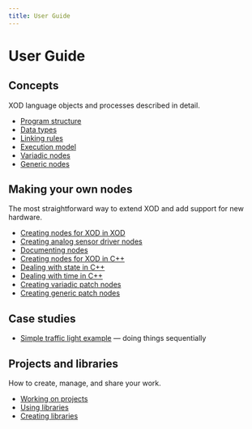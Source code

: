 ```yaml
---
title: User Guide
---
```


User Guide
==========

## Concepts

XOD language objects and processes described in detail.

* [Program structure](./program-structure/)
* [Data types](./data-types/)
* [Linking rules](./linking-rules/)
* [Execution model](./execution-model/)
* [Variadic nodes](./variadics/)
* [Generic nodes](./generics/)

## Making your own nodes

The most straightforward way to extend XOD and add support for new hardware.

* [Creating nodes for XOD in XOD](./nodes-for-xod-in-xod/)
* [Creating analog sensor driver nodes](./analog-sensor-node/)
* [Documenting nodes](./documenting-nodes/)
* [Creating nodes for XOD in C++](./nodes-for-xod-in-cpp/)
* [Dealing with state in C++](./cpp-state/)
* [Dealing with time in C++](./cpp-time/)
* [Creating variadic patch nodes](./creating-variadics/)
* [Creating generic patch nodes](./creating-generics/)

## Case studies

* [Simple traffic light example](./simple-traffic-light/) — doing things sequentially

## Projects and libraries

How to create, manage, and share your work.

* [Working on projects](./projects/)
* [Using libraries](./using-libraries/)
* [Creating libraries](./creating-libraries/)
